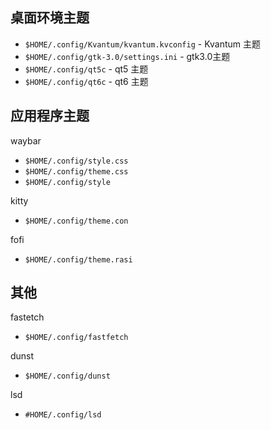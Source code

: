 
## 桌面环境主题

- `$HOME/.config/Kvantum/kvantum.kvconfig` - Kvantum 主题
- `$HOME/.config/gtk-3.0/settings.ini` -  gtk3.0主题
- `$HOME/.config/qt5c` - qt5 主题
- `$HOME/.config/qt6c` - qt6 主题

## 应用程序主题

waybar

- `$HOME/.config/style.css`
- `$HOME/.config/theme.css`
- `$HOME/.config/style`

kitty

- `$HOME/.config/theme.con`

fofi

- `$HOME/.config/theme.rasi`

## 其他

fastetch

- `$HOME/.config/fastfetch`

dunst

- `$HOME/.config/dunst`

lsd

- `#HOME/.config/lsd`
